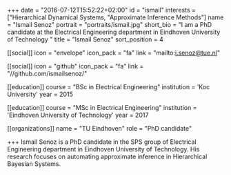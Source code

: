 +++
date = "2016-07-12T15:52:22+02:00"
id = "ismail"
interests = ["Hierarchical Dynamical Systems, "Approximate Inference Methods"]
name = "Ismail Senoz"
portrait = "portraits/ismail.jpg"
short_bio = "I am a PhD candidate at the Electrical Engineering department in Eindhoven University of Technology "
title = "Ismail Senoz"
sort_position = 4

[[social]]
    icon = "envelope"
    icon_pack = "fa"
    link = "mailto:i.senoz@tue.nl"

[[social]]
    icon = "github"
    icon_pack = "fa"
    link = "//github.com/ismailsenoz/"

[[education]]
    course = "BSc in Electrical Engineering"
    institution = 'Koc University'
    year = 2015

[[education]]
    course = "MSc in Electrical Engineering"
    institution = 'Eindhoven University of Technology'
    year = 2017

[[organizations]]
    name = "TU Eindhoven"
    role = "PhD candidate"

+++
Ismail Senoz is a PhD candidate in the SPS group of Electrical Engineering
department in Eindhoven University of Technology. His research focuses on
automating approximate inference in Hierarchical Bayesian Systems.
